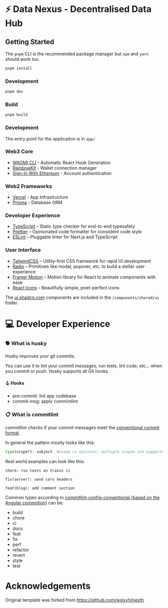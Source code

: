 # ⚡ Data Nexus - Decentralised Data Hub

## Getting Started

The `pnpm` CLI is the recommended package manager but `npm` and `yarn` should work too.

```bash
pnpm install
```

### Development

```bash
pnpm dev
```

### Build

```bash
pnpm build
```

### Development

The entry point for the applicaiton is in `app/`

### Web3 Core

- [WAGMI CLI](https://wagmi.sh/cli/getting-started) - Automatic React Hook Generation
- [RainbowKit](https://www.rainbowkit.com/) - Wallet connection manager
- [Sign-In With Ethereum](https://login.xyz/) - Account authentication

### Web2 Frameworks

- [Vercel](https://vercel.com/) - App Infrastructure
- [Prisma](https://www.prisma.io/) - Database ORM

### Developer Experience

- [TypeScript](https://www.typescriptlang.org/) – Static type checker for end-to-end typesafety
- [Prettier](https://prettier.io/) – Opinionated code formatter for consistent code style
- [ESLint](https://eslint.org/) – Pluggable linter for Next.js and TypeScript

### User Interface

- [TailwindCSS](https://tailwindcss.com) – Utility-first CSS framework for rapid UI development
- [Radix](https://www.radix-ui.com/) – Primitives like modal, popover, etc. to build a stellar user experience
- [Framer Motion](https://www.framer.com/motion/) – Motion library for React to animate components with ease
- [React Icons](https://react-icons.github.io/react-icons) – Beautifully simple, pixel-perfect icons

The [ui.shadcn.com](https://ui.shadcn.com) components are included in the `/components/shared/ui` folder.

# 💻 Developer Experience

### 🐕 What is husky

Husky improves your git commits.

You can use it to lint your commit messages, run tests, lint code, etc... when you commit or push. Husky supports all Git hooks.

#### 🪝 Hooks

- pre-commit: lint app codebase
- commit-msg: apply commintlint

### 📋 What is commitlint

commitlint checks if your commit messages meet the [conventional commit format](https://conventionalcommits.org).

In general the pattern mostly looks like this:

```sh
type(scope?): subject  #scope is optional; multiple scopes are supported (current delimiter options: "/", "\" and ",")
```

Real world examples can look like this:

```
chore: run tests on travis ci
```

```
fix(server): send cors headers
```

```
feat(blog): add comment section
```

Common types according to [commitlint-config-conventional (based on the Angular convention)](https://github.com/conventional-changelog/commitlint/tree/master/@commitlint/config-conventional#type-enum) can be:

- build
- chore
- ci
- docs
- feat
- fix
- perf
- refactor
- revert
- style
- test

# Acknowledgements

Original template was forked from https://github.com/wslyvh/nexth
